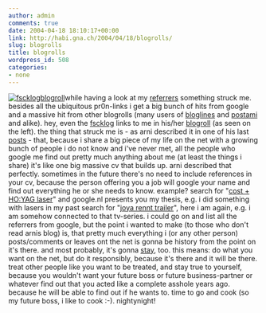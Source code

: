 ```yaml
---
author: admin
comments: true
date: 2004-04-18 18:10:17+00:00
link: http://habi.gna.ch/2004/04/18/blogrolls/
slug: blogrolls
title: blogrolls
wordpress_id: 508
categories:
- none
---
```


[![fscklogblogroll](http://habi.gna.ch/blog/images/fscklogblogroll-tm.jpg)](http://habi.gna.ch/blog/images/fscklogblogroll.jpg)while having a look at my [referrers](http://habi.gna.ch/usage/referers.html) something struck me. 
besides all the ubiquitous pr0n-links i get a big bunch of hits from google and a massive hit from other blogrolls (many users of [bloglines](http://www.bloglines.com/) and [postami](http://www.postami.com/) and alike). hey, even the [fscklog](http://fscklog.typepad.com/) links to me in his/her [blogroll](http://fscklog.typepad.com/fsck/blogroll.html) (as seen on the left).
the thing that struck me is - as arni described it in one of his last [posts](http://www.arnoldseefeld.com/blog/archives/000107.html) - that, because i share a big piece of my life on the net with a growing bunch of people i do not know and i've never met, all the people who google me find out pretty much anything about me (at least the things i share) it's like one big massive cv that builds up. arni described that perfectly. sometimes in the future there's no need to include references in your cv, because the person offering you a job will google your name and find out everything he or she needs to know.
example? search for "[cost + HO:YAG laser](http://www.google.nl/search?q=costs+%2B+Ho:YAG+Laser&hl=nl&lr=&ie=UTF-8&oe=UTF-8&lr=&start=70&sa=N)" and google.nl presents you my thesis, e.g. i did something with lasers in my past
search for "[joya rennt trailer](http://www.google.ch/search?hl=de&ie=UTF-8&oe=UTF-8&q=trailer+joya+rennt&meta=cr%3DcountryCH)", here i am again, e.g. i am somehow connected to that tv-series.
i could go on and list all the referrers from google, but the point i wanted to make (to those who don't read arnis blog) is, that pretty much everything i (or any other person) posts/comments or leaves ont the net is gonna be history from the point on it's there. and most probably, it's gonna [stay](http://www.archive.org/), too. this means: do what you want on the net, but do it responsibly, because it's there and it will be there. treat other people like you want to be treated, and stay true to yourself, because you wouldn't want your future boss or future business-partner or whatever find out that you acted like a complete asshole years ago. because he will be able to find out if he wants to.
time to go and cook (so my future boss, i like to cook :-).
nightynight!
